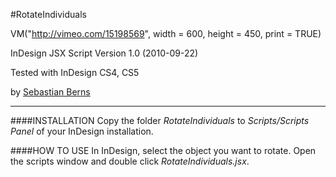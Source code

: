 #RotateIndividuals

VM("http://vimeo.com/15198569", width = 600, height = 450, print = TRUE)

InDesign JSX Script Version 1.0 (2010-09-22)

Tested with InDesign CS4, CS5

by [Sebastian Berns](http://sebastianberns.com)

---

####INSTALLATION
Copy the folder *RotateIndividuals* to *Scripts/Scripts Panel* of your InDesign installation.

####HOW TO USE
In InDesign, select the object you want to rotate.
Open the scripts window and double click *RotateIndividuals.jsx*.